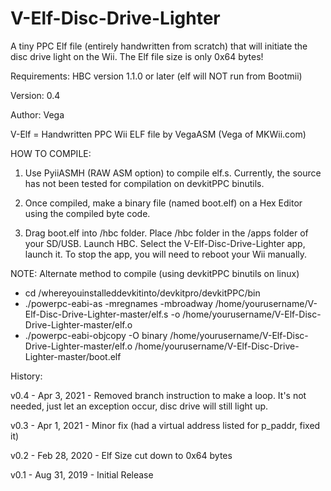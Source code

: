 # V-Elf-Disc-Drive-Lighter
A tiny PPC Elf file (entirely handwritten from scratch) that will initiate the disc drive light on the Wii. The Elf file size is only 0x64 bytes!

Requirements: HBC version 1.1.0 or later (elf will NOT run from Bootmii)

Version: 0.4

Author: Vega

V-Elf = Handwritten PPC Wii ELF file by VegaASM (Vega of MKWii.com)

HOW TO COMPILE:

1. Use PyiiASMH (RAW ASM option) to compile elf.s. Currently, the source has not been tested for compilation on devkitPPC binutils.

2. Once compiled, make a binary file (named boot.elf) on a Hex Editor using the compiled byte code.

3. Drag boot.elf into /hbc folder. Place /hbc folder in the /apps folder of your SD/USB. Launch HBC. Select the V-Elf-Disc-Drive-Lighter app, launch it. To stop the app, you will need to reboot your Wii manually.

NOTE: Alternate method to compile (using devkitPPC binutils on linux)
- cd /whereyouinstalleddevkitinto/devkitpro/devkitPPC/bin
- ./powerpc-eabi-as -mregnames -mbroadway /home/yourusername/V-Elf-Disc-Drive-Lighter-master/elf.s -o /home/yourusername/V-Elf-Disc-Drive-Lighter-master/elf.o
- ./powerpc-eabi-objcopy -O binary /home/yourusername/V-Elf-Disc-Drive-Lighter-master/elf.o /home/yourusername/V-Elf-Disc-Drive-Lighter-master/boot.elf

History:

v0.4 - Apr 3, 2021 - Removed branch instruction to make a loop. It's not needed, just let an exception occur, disc drive will still light up.

v0.3 - Apr 1, 2021 - Minor fix (had a virtual address listed for p_paddr, fixed it)

v0.2 - Feb 28, 2020 - Elf Size cut down to 0x64 bytes

v0.1 - Aug 31, 2019 - Initial Release

